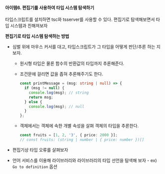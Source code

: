 #### 아이템6. 편집기를 사용하여 타입 시스템 탐색하기

타입스크립트를 설치하면 tsc와 tsserver를 사용할 수 있다. 편집기로 탐색해보면서 타입 시스템과 친해져보자

**편집기로 타입 시스템 탐색하는 방법**

* 심벌 위에 마우스 커서를 대고, 타입스크립트가 그 타입을 어떻게 판단/추론 하는 지 보자.

  * 원시형 타입은 물론 함수의 반환값의 타입까지 추론해준다.

  * 조건문에 걸리면 값을 좁혀 추론해주기도 한다.

    ```typescript
    const printMessage = (msg: string | null) => {
      if (msg != null) {
        console.log(msg); // string
        return msg;
      } else {
        console.log(msg); // null
      }
    };
    ```

  * 객체에서는 객체에 속한 개별 속성을 살펴 객체의 타입을 추론한다.

    ```typescript
    const fruits = [1, 2, '3', { price: 2000 }]; 
    // const fruits: (string | number | { price: number })[]
    ```

* 편집기상 타입 오류를 살펴보자

* 언어 서비스를 이용해 라이브러리와 라이브러리의 타입 선언을 탐색해 보자 - ex)  `Go to definition` 옵션 